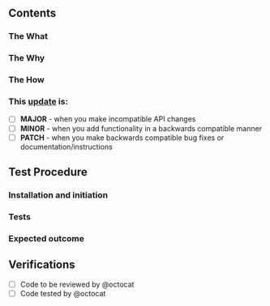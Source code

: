 ## Contents
### The What


### The Why


### The How


### This [update](https://semver.org/) is:
- [ ] **MAJOR** - when you make incompatible API changes
- [ ] **MINOR** - when you add functionality in a backwards compatible manner
- [ ] **PATCH** - when you make backwards compatible bug fixes or documentation/instructions

## Test Procedure

### Installation and initiation

### Tests

### Expected outcome

## Verifications
- [ ] Code to be reviewed by @octocat
- [ ] Code tested by @octocat
